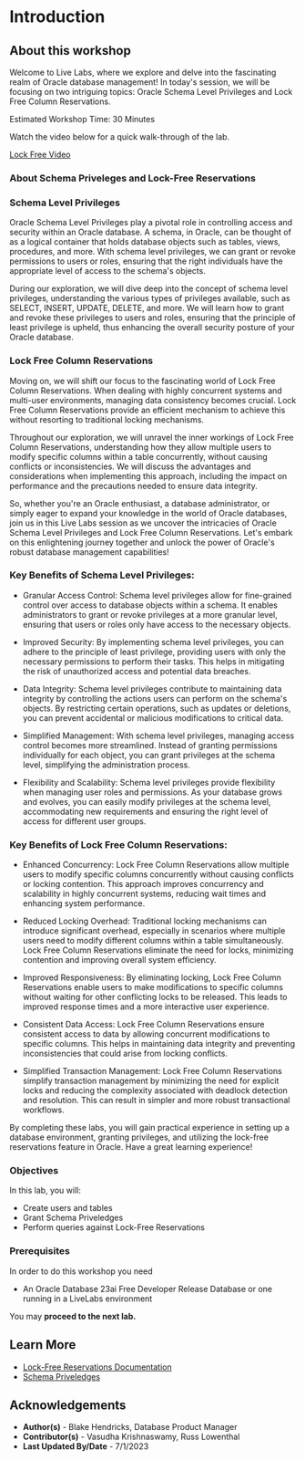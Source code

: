 
# **Introduction**

## About this workshop
Welcome to Live Labs, where we explore and delve into the fascinating realm of Oracle database management! In today's session, we will be focusing on two intriguing topics: Oracle Schema Level Privileges and Lock Free Column Reservations.

Estimated Workshop Time: 30 Minutes

Watch the video below for a quick walk-through of the lab.

[Lock Free Video](videohub:1_np89hzce)


### About Schema Priveleges and Lock-Free Reservations

### **Schema Level Privileges**

Oracle Schema Level Privileges play a pivotal role in controlling access and security within an Oracle database. A schema, in Oracle, can be thought of as a logical container that holds database objects such as tables, views, procedures, and more. With schema level privileges, we can grant or revoke permissions to users or roles, ensuring that the right individuals have the appropriate level of access to the schema's objects.

During our exploration, we will dive deep into the concept of schema level privileges, understanding the various types of privileges available, such as SELECT, INSERT, UPDATE, DELETE, and more. We will learn how to grant and revoke these privileges to users and roles, ensuring that the principle of least privilege is upheld, thus enhancing the overall security posture of your Oracle database.

### **Lock Free Column Reservations**

Moving on, we will shift our focus to the fascinating world of Lock Free Column Reservations. When dealing with highly concurrent systems and multi-user environments, managing data consistency becomes crucial. Lock Free Column Reservations provide an efficient mechanism to achieve this without resorting to traditional locking mechanisms.

Throughout our exploration, we will unravel the inner workings of Lock Free Column Reservations, understanding how they allow multiple users to modify specific columns within a table concurrently, without causing conflicts or inconsistencies. We will discuss the advantages and considerations when implementing this approach, including the impact on performance and the precautions needed to ensure data integrity.

So, whether you're an Oracle enthusiast, a database administrator, or simply eager to expand your knowledge in the world of Oracle databases, join us in this Live Labs session as we uncover the intricacies of Oracle Schema Level Privileges and Lock Free Column Reservations. Let's embark on this enlightening journey together and unlock the power of Oracle's robust database management capabilities!

### **Key Benefits of Schema Level Privileges:**

* Granular Access Control: Schema level privileges allow for fine-grained control over access to database objects within a schema. It enables administrators to grant or revoke privileges at a more granular level, ensuring that users or roles only have access to the necessary objects.

* Improved Security: By implementing schema level privileges, you can adhere to the principle of least privilege, providing users with only the necessary permissions to perform their tasks. This helps in mitigating the risk of unauthorized access and potential data breaches.

* Data Integrity: Schema level privileges contribute to maintaining data integrity by controlling the actions users can perform on the schema's objects. By restricting certain operations, such as updates or deletions, you can prevent accidental or malicious modifications to critical data.

* Simplified Management: With schema level privileges, managing access control becomes more streamlined. Instead of granting permissions individually for each object, you can grant privileges at the schema level, simplifying the administration process.

* Flexibility and Scalability: Schema level privileges provide flexibility when managing user roles and permissions. As your database grows and evolves, you can easily modify privileges at the schema level, accommodating new requirements and ensuring the right level of access for different user groups.

### **Key Benefits of Lock Free Column Reservations:**

* Enhanced Concurrency: Lock Free Column Reservations allow multiple users to modify specific columns concurrently without causing conflicts or locking contention. This approach improves concurrency and scalability in highly concurrent systems, reducing wait times and enhancing system performance.

* Reduced Locking Overhead: Traditional locking mechanisms can introduce significant overhead, especially in scenarios where multiple users need to modify different columns within a table simultaneously. Lock Free Column Reservations eliminate the need for locks, minimizing contention and improving overall system efficiency.

* Improved Responsiveness: By eliminating locking, Lock Free Column Reservations enable users to make modifications to specific columns without waiting for other conflicting locks to be released. This leads to improved response times and a more interactive user experience.

* Consistent Data Access: Lock Free Column Reservations ensure consistent access to data by allowing concurrent modifications to specific columns. This helps in maintaining data integrity and preventing inconsistencies that could arise from locking conflicts.

* Simplified Transaction Management: Lock Free Column Reservations simplify transaction management by minimizing the need for explicit locks and reducing the complexity associated with deadlock detection and resolution. This can result in simpler and more robust transactional workflows.

By completing these labs, you will gain practical experience in setting up a database environment, granting privileges, and utilizing the lock-free reservations feature in Oracle. Have a great learning experience!

### **Objectives**

In this lab, you will:

* Create users and tables
* Grant Schema Priveledges
* Perform queries against Lock-Free Reservations

### **Prerequisites**

In order to do this workshop you need

* An Oracle Database 23ai Free Developer Release Database or one running in a LiveLabs environment

You may **proceed to the next lab.**

## Learn More

* [Lock-Free Reservations Documentation](https://docs.oracle.com/en/database/oracle/oracle-database/23/adfns/using-lock-free-reservation.html#GUID-60D87F8F-AD9B-40A6-BB3C-193FFF0E60BB)
* [Schema Priveledges](https://oracle-base.com/articles/23c/schema-privileges-23c)

## Acknowledgements

* **Author(s)** - Blake Hendricks, Database Product Manager
* **Contributor(s)** - Vasudha Krishnaswamy, Russ Lowenthal
* **Last Updated By/Date** - 7/1/2023
